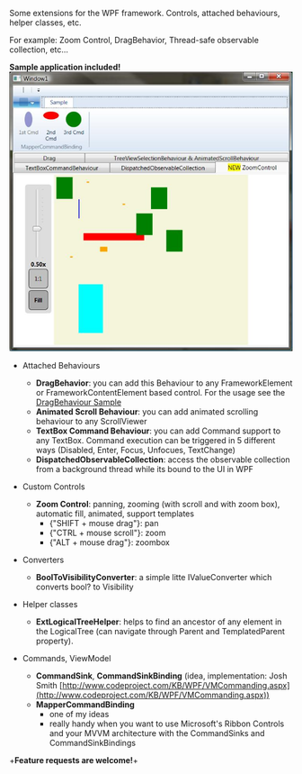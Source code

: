 Some extensions for the WPF framework.
Controls, attached behaviours, helper classes, etc.

For example: Zoom Control, DragBehavior, Thread-safe observable collection, etc...

**Sample application included!**
![](Home_WPFExtensions-v0.5.jpg)

* Attached Behaviours
	* **DragBehavior**: you can add this Behaviour to any FrameworkElement or FrameworkContentElement based control. For the usage see the [DragBehaviour Sample](DragBehaviour-Sample)
	* **Animated Scroll Behaviour**: you can add animated scrolling behaviour to any ScrollViewer
	* **TextBox Command Behaviour**: you can add Command support to any TextBox. Command execution can be triggered in 5 different ways (Disabled, Enter, Focus, Unfocues, TextChange)
	* **DispatchedObservableCollection**: access the observable collection from a background thread while its bound to the UI in WPF
* Custom Controls
	* **Zoom Control**: panning, zooming (with scroll and with zoom box), automatic fill, animated, support templates
		* {"SHIFT + mouse drag"}: pan
		* {"CTRL + mouse scroll"}: zoom
		* {"ALT + mouse drag"}: zoombox
* Converters
	* **BoolToVisibilityConverter**: a simple litte IValueConverter which converts bool? to Visibility
* Helper classes
	* **ExtLogicalTreeHelper**: helps to find an ancestor of any element in the LogicalTree (can navigate through Parent and TemplatedParent property).

* Commands, ViewModel
	* **CommandSink**, **CommandSinkBinding** (idea, implementation: Josh Smith [http://www.codeproject.com/KB/WPF/VMCommanding.aspx](http://www.codeproject.com/KB/WPF/VMCommanding.aspx))
	* **MapperCommandBinding**
		* one of my ideas
		* really handy when you want to use Microsoft's Ribbon Controls and your MVVM architecture with the CommandSinks and CommandSinkBindings

+**Feature requests are welcome!**+